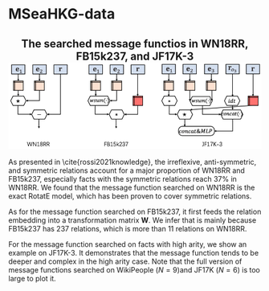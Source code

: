 # MSeaHKG-data

<h2 align="center">
  The searched message functios in WN18RR, FB15k237, and JF17K-3
  <img align="center"  src="./three-cases.png" alt="...">
</h2>


As presented in \cite{rossi2021knowledge}, the irreflexive, anti-symmetric, and symmetric relations account for a major proportion of WN18RR and FB15k237, especially facts with the symmetric relations reach 37\% in WN18RR.
We found that the message function searched on WN18RR is the exact RotatE model, which has been proven to cover symmetric relations.

As for the message function searched on FB15k237, it first feeds the relation embedding into a transformation matrix $\mathbf{W}$.
We infer that is mainly because FB15k237 has 237 relations, which is more than 11 relations on WN18RR. 

For the message function searched on facts with high arity, we show an example on JF17K-3.
It demonstrates that the message function tends to be deeper and complex in the high arity case.
Note that the full version of message functions searched on WikiPeople ($N=9$)and JF17K ($N=6$) is too large to plot it.

